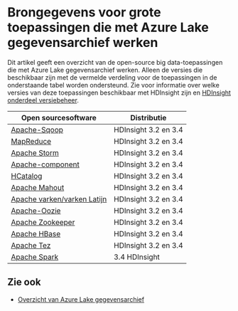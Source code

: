 <properties
   pageTitle="BIG data toepassingen compatibel zijn met het gegevensarchief Lake | Azure"
   description="Lijst van open-source-toepassingen die met Azure Lake gegevensarchief werken"
   services="data-lake-store"
   documentationCenter=""
   authors="nitinme"
   manager="jhubbard"
   editor="cgronlun"/>

<tags
   ms.service="data-lake-store"
   ms.devlang="na"
   ms.topic="article"
   ms.tgt_pltfrm="na"
   ms.workload="big-data"
   ms.date="08/25/2016"
   ms.author="nitinme"/>

# <a name="open-source-big-data-applications-that-work-with-azure-data-lake-store"></a>Brongegevens voor grote toepassingen die met Azure Lake gegevensarchief werken

Dit artikel geeft een overzicht van de open-source big data-toepassingen die met Azure Lake gegevensarchief werken. Alleen de versies die beschikbaar zijn met de vermelde verdeling voor de toepassingen in de onderstaande tabel worden ondersteund. Zie voor informatie over welke versies van deze toepassingen beschikbaar met HDInsight zijn en [HDInsight onderdeel versiebeheer](../hdinsight/hdinsight-component-versioning.md).


| Open sourcesoftware | Distributie                      |
|----------------------|---------------------------------|
| [Apache-Sqoop](http://sqoop.apache.org/)               | HDInsight 3.2 en 3.4                   |
| [MapReduce](http://hadoop.apache.org/docs/r1.0.4/mapred_tutorial.html)| HDInsight 3.2 en 3.4                   |
| [Apache Storm](https://storm.apache.org/)                | HDInsight 3.2 en 3.4                 |
| [Apache-component](http://hive.apache.org/)                  | HDInsight 3.2 en 3.4                   |
| [HCatalog](https://cwiki.apache.org/confluence/display/Hive/HCatalog)            | HDInsight 3.2 en 3.4  |
| [Apache Mahout](http://mahout.apache.org/)               | HDInsight 3.2 en 3.4                   |
| [Apache varken/varken Latijn](http://pig.apache.org/)       | HDInsight 3.2 en 3.4                   |
| [Apache-Oozie](http://oozie.apache.org/)               | HDInsight 3.2 en 3.4                   |
| [Apache Zookeeper](http://zookeeper.apache.org/)           | HDInsight 3.2 en 3.4                   |
| [Apache HBase](http://hbase.apache.org/)                | HDInsight 3.2 en 3.4                   |
| [Apache Tez](http://tez.apache.org/)                 | HDInsight 3.2 en 3.4                 |
| [Apache Spark](http://spark.apache.org/)                 | 3.4 HDInsight                 |


## <a name="see-also"></a>Zie ook

- [Overzicht van Azure Lake gegevensarchief](data-lake-store-overview.md)
